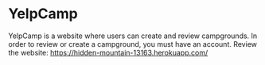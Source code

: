 # YelpCamp
YelpCamp is a website where users can create and review campgrounds. In order to review or create a campground, you must have an account.
Review the website: https://hidden-mountain-13163.herokuapp.com/
